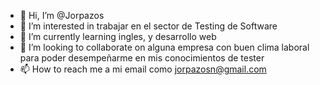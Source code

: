- 👋 Hi, I’m @Jorpazos
- 👀 I’m interested in  trabajar en el sector de  Testing de  Software
- 🌱 I’m currently learning  ingles, y desarrollo web 
- 💞️ I’m looking to collaborate on  alguna empresa con buen clima laboral para  poder desempeñarme en mis conocimientos de tester
- 📫 How to reach me  a mi email  como  jorpazosn@gmail.com 

<!---
Jorpazos/Jorpazos is a ✨ special ✨ repository because its `README.md` (this file) appears on your GitHub profile.
You can click the Preview link to take a look at your changes.
--->
